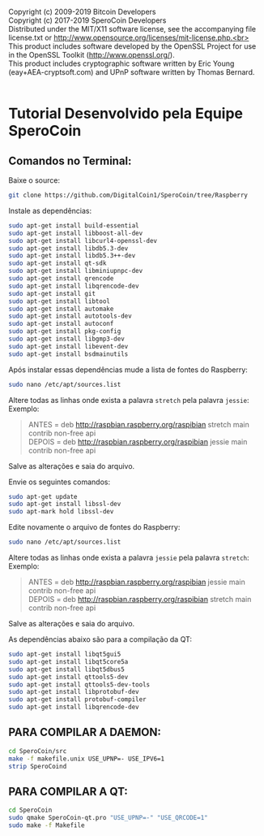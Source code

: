 Copyright (c) 2009-2019 Bitcoin Developers<br>
Copyright (c) 2017-2019 SperoCoin Developers<br>
Distributed under the MIT/X11 software license, see the accompanying file license.txt or http://www.opensource.org/licenses/mit-license.php.<br>
This product includes software developed by the OpenSSL Project for use in the OpenSSL Toolkit (http://www.openssl.org/).<br>
This product includes cryptographic software written by Eric Young (eay+AEA-cryptsoft.com) and UPnP software written by Thomas Bernard.<br>
<br>

# Tutorial Desenvolvido pela Equipe SperoCoin

## Comandos no Terminal:

Baixe o source:

```sh
git clone https://github.com/DigitalCoin1/SperoCoin/tree/Raspberry
```

Instale as dependências:
```sh
sudo apt-get install build-essential
sudo apt-get install libboost-all-dev
sudo apt-get install libcurl4-openssl-dev
sudo apt-get install libdb5.3-dev
sudo apt-get install libdb5.3++-dev
sudo apt-get install qt-sdk
sudo apt-get install libminiupnpc-dev
sudo apt-get install qrencode
sudo apt-get install libqrencode-dev
sudo apt-get install git
sudo apt-get install libtool
sudo apt-get install automake
sudo apt-get install autotools-dev
sudo apt-get install autoconf
sudo apt-get install pkg-config
sudo apt-get install libgmp3-dev
sudo apt-get install libevent-dev
sudo apt-get install bsdmainutils
```

Após instalar essas dependências mude a lista de fontes do Raspberry:
```sh
sudo nano /etc/apt/sources.list
```

Altere todas as linhas onde exista a palavra `stretch` pela palavra `jessie`:
Exemplo:
> ANTES = deb http://raspbian.raspberry.org/raspibian stretch main contrib non-free api<br>
> DEPOIS = deb http://raspbian.raspberry.org/raspibian jessie main contrib non-free api

Salve as alterações e saia do arquivo.

Envie os seguintes comandos:
```sh
sudo apt-get update
sudo apt-get install libssl-dev
sudo apt-mark hold libssl-dev
```

Edite novamente o arquivo de fontes do Raspberry:
```sh
sudo nano /etc/apt/sources.list
```

Altere todas as linhas onde exista a palavra `jessie` pela palavra `stretch`:
Exemplo:

> ANTES = deb http://raspbian.raspberry.org/raspibian jessie main contrib non-free api<br>
> DEPOIS = deb http://raspbian.raspberry.org/raspibian stretch main contrib non-free api

Salve as alterações e saia do arquivo.

As dependências abaixo são para a compilação da QT:
```sh
sudo apt-get install libqt5gui5
sudo apt-get install libqt5core5a
sudo apt-get install libqt5dbus5
sudo apt-get install qttools5-dev
sudo apt-get install qttools5-dev-tools
sudo apt-get install libprotobuf-dev
sudo apt-get install protobuf-compiler
sudo apt-get install libqrencode-dev
```

## PARA COMPILAR A DAEMON:
```sh
cd SperoCoin/src
make -f makefile.unix USE_UPNP=- USE_IPV6=1
strip SperoCoind
```

## PARA COMPILAR A QT:
```sh
cd SperoCoin
sudo qmake SperoCoin-qt.pro "USE_UPNP=-" "USE_QRCODE=1"
sudo make -f Makefile
```
